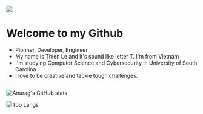 ![](https://komarev.com/ghpvc/?username=thienle210303&abbreviated=true)

<h1> Welcome to my Github </h1> 
<ul>
  <li>Pionner, Developer, Engineer</li>
  <li>My name is Thien Le and it's sound like letter T. I'm from Vietnam </li>
  <li>I'm studying Computer Science and Cybersecurity in University of South Carolina</li>
  <li>I love to be creative and tackle tough challenges.</li>
</ul>
<h2></h2>

![Anurag's GitHub stats](https://github-readme-stats.vercel.app/api?username=thienle210303&show_icons=true&theme=tokyonight)

![Top Langs](https://github-readme-stats.vercel.app/api/top-langs/?username=thienle210303&layout=compact)
